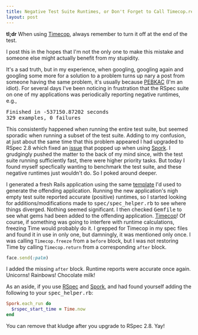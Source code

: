 ```yaml
---
title: Negative Test Suite Runtimes, or Don't Forget to Call Timecop.return
layout: post
---
```


**tl;dr** When using [Timecop](https://github.com/jtrupiano/timecop),
always remember to turn it off at the end of the test.

I post this in the hopes that I'm not the only one to make this mistake
and someone else might actually benefit from my stupidity.

It's a sad truth, but in my experience, when googling, googling again
and googling some more for a solution to a problem turns up nary a post
from someone having the same problem, it's usually because
[PEBKAC](https://en.wikipedia.org/wiki/User_error#PEBKAC) (I'm an
idiot). For several days I've been noticing in frustration that the
RSpec suite on one of my applications was periodically reporting
negative runtimes, e.g.,

<samp>
Finished in -537150.87202 seconds
<br>
329 examples, 0 failures
</samp>

This consistently happened when running the entire test suite, but
seemed sporadic when running a subset of the test suite. Adding to my
confusion, at just about the same time that this problem appeared I had
upgraded to RSpec 2.8 which fixed an
[issue](https://github.com/guard/guard-rspec/issues/61) that popped up
when using [Spork](https://github.com/sporkrb/spork). I grudgingly
pushed the matter to the back of my mind since, with the test suite
running sufficiently fast, there were higher priority tasks. But today I
found myself specfically wanting to benchmark the test suite, and these
negative runtimes just wouldn't do. So I poked around deeper.

I generated a fresh Rails application using the same
[template](http://github.com/jparker/rails-templates) I'd used to
generate the offending application. Running the new application's nigh
empty test suite reported accurate (positive) runtimes, so I started
looking for additions/modifications made to
<tt>spec/spec_helper.rb</tt> to see where things diverged. Nothing
seemed significant. I then checked <tt>Gemfile</tt> to see what gems
had been added to the offending application.
[Timecop](https://github.com/jtrupiano/timecop)! Of course, if something
was going to interfere with runtime calculations, freezing Time would
probably do it. I grepped for Timecop in my spec files and found it in
use in only one, but damningly, it was mentioned only once. I was
calling <code>Timecop.freeze</code> from a <code>before</code> block,
but I was not restoring Time by calling <code>Timecop.return</code> from
a corresponding <code>after</code> block.

```ruby
face.send(:palm)
```

I added the missing <code>after</code> block. Runtime reports were
accurate once again. Unicorns! Rainbows! Chocolate milk!

As an aside, if you use [RSpec](http://rspec.info) and
[Spork](https://github.com/sporkrb/spork), and had found yourself adding
the following to your <tt>spec_helper.rb</tt>:

```ruby
Spork.each_run do
  $rspec_start_time = Time.now
end
```

You can remove that kludge after you upgrade to RSpec 2.8. Yay!
